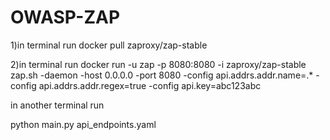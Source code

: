 # OWASP-ZAP

1)in terminal run
docker pull zaproxy/zap-stable

2)in terminal run
docker run -u zap -p 8080:8080 -i zaproxy/zap-stable zap.sh -daemon -host 0.0.0.0 -port 8080 -config api.addrs.addr.name=.* -config api.addrs.addr.regex=true -config api.key=abc123abc


in another terminal run 

python main.py api_endpoints.yaml

